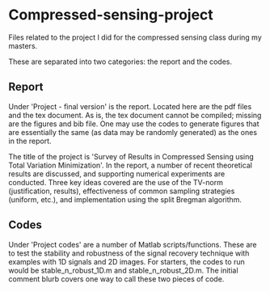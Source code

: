 # Compressed-sensing-project

Files related to the project I did for the compressed sensing class during my masters.

These are separated into two categories: the report and the codes. 

## Report
Under 'Project - final version' is the report. Located here are the pdf files and the tex document. As is, the tex document cannot be compiled; missing are the figures and bib file. One may use the codes to generate figures that are essentially the same (as data may be randomly generated) as the ones in the report.

The title of the project is 'Survey of Results in Compressed Sensing using Total Variation Minimization'. In the report, a number of recent theoretical results are discussed, and supporting numerical experiments are conducted. Three key ideas covered are the use of the TV-norm (justification, results), effectiveness of common sampling strategies (uniform, etc.), and implementation using the split Bregman algorithm. 

## Codes
Under 'Project codes' are a number of Matlab scripts/functions. These are to test the stability and robustness of the signal recovery technique with examples with 1D signals and 2D images. For starters, the codes to run would be stable_n_robust_1D.m and stable_n_robust_2D.m. The initial comment blurb covers one way to call these two pieces of code.

